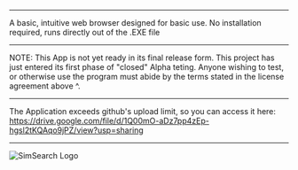 ________________________________________________________________
A basic, intuitive web browser designed for basic use.
No installation required, runs directly out of the .EXE file
______________________________________________________________
NOTE:
This App is not yet ready in its final release form.
This project has just entered its first phase of "closed" Alpha teting.
Anyone wishing to test, or otherwise use the program must abide by the terms stated in the license agreement above ^.
____________________________________________________________

The Application exceeds github's upload limit, so you can access it here:
https://drive.google.com/file/d/1Q00mO-aDz7pp4zEp-hgsl2tKQAqo9jPZ/view?usp=sharing
_______________________________________________________________

![SimSearch Logo](https://github.com/user-attachments/assets/5b754f9a-8f9e-4c67-8026-5b32a4234f33)
